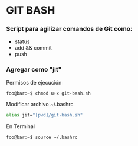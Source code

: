 # GIT BASH

### Script para agilizar comandos de Git como:
- status
- add && commit
- push

### Agregar como "jit"
Permisos de ejecución
```console
foo@bar:~$ chmod u+x git-bash.sh 
```

Modificar archivo ~/.bashrc
```bash
alias jit="[pwd]/git-bash.sh" 
```
En Terminal
```console
foo@bar:~$ source ~/.bashrc
```
